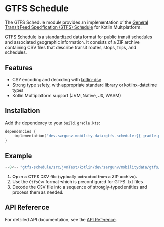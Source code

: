 # GTFS Schedule

The GTFS Schedule module provides an implementation of the
[General Transit Feed Specification (GTFS) Schedule](https://gtfs.org/documentation/schedule/reference/)
for Kotlin Multiplatform.

GTFS Schedule is a standardized data format for public transit schedules and
associated geographic information. It consists of a ZIP archive containing CSV
files that describe transit routes, stops, trips, and schedules.

## Features

- CSV encoding and decoding with
  [kotlin-dsv](https://github.com/sargunv/kotlin-dsv)
- Strong type safety, with appropriate standard library or kotlinx-datetime
  types
- Kotlin Multiplatform support (JVM, Native, JS, WASM)

## Installation

Add the dependency to your `build.gradle.kts`:

```kotlin
dependencies {
    implementation("dev.sargunv.mobility-data:gtfs-schedule:{{ gradle.project_version }}")
}
```

## Example

```kotlin
--8<-- "gtfs-schedule/src/jvmTest/kotlin/dev/sargunv/mobilitydata/gtfs/schedule/DocsSnippet.kt:example"
```

1. Open a GTFS CSV file (typically extracted from a ZIP archive).
2. Use the `GtfsCsv` format which is preconfigured for GTFS .txt files.
3. Decode the CSV file into a sequence of strongly-typed entities and process
   them as needed.

## API Reference

For detailed API documentation, see the
[API Reference](api/gtfs-schedule/index.html).

